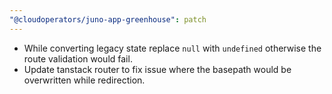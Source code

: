 ```yaml
---
"@cloudoperators/juno-app-greenhouse": patch
---
```


- While converting legacy state replace `null` with `undefined` otherwise the route validation would fail.
- Update tanstack router to fix issue where the basepath would be overwritten while redirection.
